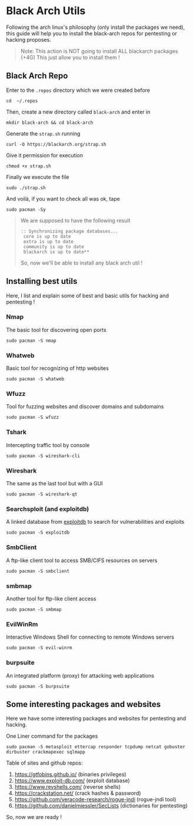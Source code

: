 # Black Arch Utils

Following the arch linux's philosophy (only install the packages we need), this guide will help you to install the black-arch repos for pentesting or hacking proposes.

> Note: This action is NOT going to install ALL blackarch packages (+4G) This just allow you to install them !

## Black Arch Repo

Enter to the ```.repos``` directory which we were created before
```
cd  ~/.repos
```

Then, create a new directory called ```black-arch``` and enter in
```
mkdir black-arch && cd black-arch
```

Generate the ```strap.sh``` running
```
curl -O https://blackarch.org/strap.sh
```

Give it permission for execution
```
chmod +x strap.sh
```

Finally we execute the file
```
sudo ./strap.sh
```

And voilà, if you want to check all was ok, tape
```
sudo pacman -Sy
```
> We are supposed to have the following result
> ```
> :: Synchronizing package databases...
>  core is up to date
>  extra is up to date
>  community is up to date
>  blackarch is up to date**
> ````
> So, now we'll be able to install any black arch util !

## Installing best utils

Here, I list and explain some of best and basic utils for hacking and pentesting !

### Nmap
The basic tool for discovering open ports
```
sudo pacman -S nmap
```

### Whatweb
Basic tool for recognizing of http websites
```
sudo pacman -S whatweb
``` 

### Wfuzz
Tool for fuzzing websites and discover domains and subdomains
```
sudo pacman -S wfuzz
```

### Tshark
Intercepting traffic tool by console
```
sudo pacman -S wireshark-cli
```

### Wireshark
The same as the last tool but with a GUI
```
sudo pacman -S wireshark-qt
```

### Searchsploit (and exploitdb)
A linked database from [exploitdb](https://exploitdb.org) to search for vulnerabilities and exploits
```
sudo pacman -S exploitdb
```

### SmbClient
A ftp-like client tool to access SMB/CIFS resources on servers
```
sudo pacman -S smbclient
```

### smbmap
Another tool for ftp-like client access
```
sudo pacman -S smbmap
```

### EvilWinRm
Interactive Windows Shell for connecting to remote Windows servers
```
sudo pacman -S evil-winrm
```

### burpsuite
An integrated platform (proxy) for attacking web applications
```
sudo pacman -S burpsuite
```

## Some interesting packages and websites
Here we have some interesting packages and websites for pentesting and hacking.

One Liner command for the packages
```
sudo pacman -S metasploit ettercap responder tcpdump netcat gobuster dirbuster crackmapexec sqlmapp
```

Table of sites and github repos:

1. https://gtfobins.github.io/ (binaries privileges)
2. https://www.exploit-db.com/ (exploit database)
3. https://www.revshells.com/ (reverse shells)
4. https://crackstation.net/ (crack hashes & password)
5. https://github.com/veracode-research/rogue-jndi (rogue-jndi tool)
6. https://github.com/danielmiessler/SecLists (dictionaries for pentesting)

So, now we are ready !

